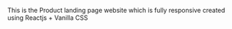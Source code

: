 This is the Product landing page website which is fully responsive created using Reactjs + Vanilla CSS 
